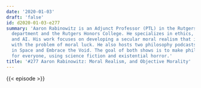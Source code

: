 ```yaml
---
date: '2020-01-03'
draft: 'false'
id: d2020-01-03-e277
summary: 'Aaron Rabinowitz is an Adjunct Professor (PTL) in the Rutgers Philosophy
  department and the Rutgers Honors College. He specializes in ethics, metaethics,
  and AI. His work focuses on developing a secular moral realism that is compatible
  with the problem of moral luck. He also hosts two philosophy podcasts: Philosophers
  in Space and Embrace the Void. The goal of both shows is to make philosophy accessible
  for everyone, using science fiction and existential horror.'
title: '#277 Aaron Rabinowitz: Moral Realism, and Objective Morality'
---
```

{{< episode >}}
